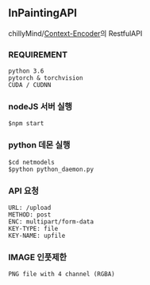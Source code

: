 ## InPaintingAPI
chillyMind/[Context-Encoder](http://cs.berkeley.edu/~pathak/context_encoder/)의 RestfulAPI

### REQUIREMENT
```Shell
python 3.6
pytorch & torchvision
CUDA / CUDNN
```

### nodeJS 서버 실행
```Shell
$npm start
```

### python 데몬 실행
```Shell
$cd netmodels
$python python_daemon.py
```

### API 요청
```Shell
URL: /upload
METHOD: post
ENC: multipart/form-data
KEY-TYPE: file
KEY-NAME: upfile
```

### IMAGE 인풋제한
```Shell
PNG file with 4 channel (RGBA)
```

